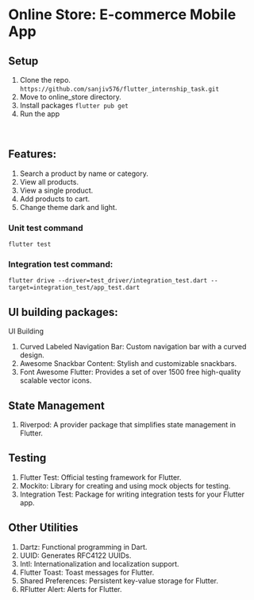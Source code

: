 # Online Store: E-commerce Mobile App

## Setup

1. Clone the repo. `https://github.com/sanjiv576/flutter_internship_task.git`
2. Move to online_store directory.
3. Install packages `flutter pub get`
4. Run the app

<br>

## Features:
1. Search a product by name or category.
2. View all products.
3. View a single product.
4. Add products to cart.
5. Change theme dark and light.

### Unit test command
`
flutter test
`
### Integration test command:
`
flutter drive --driver=test_driver/integration_test.dart --target=integration_test/app_test.dart
`
## UI building packages:
UI Building
1. Curved Labeled Navigation Bar: Custom navigation bar with a curved design.
2. Awesome Snackbar Content: Stylish and customizable snackbars.
3. Font Awesome Flutter: Provides a set of over 1500 free high-quality scalable vector icons.

## State Management
1. Riverpod: A provider package that simplifies state management in Flutter.
## Testing
1. Flutter Test: Official testing framework for Flutter.
2. Mockito: Library for creating and using mock objects for testing.
3. Integration Test: Package for writing integration tests for your Flutter app.
## Other Utilities
1. Dartz: Functional programming in Dart.
2. UUID: Generates RFC4122 UUIDs.
3. Intl: Internationalization and localization support.
4. Flutter Toast: Toast messages for Flutter.
5. Shared Preferences: Persistent key-value storage for Flutter.
6. RFlutter Alert: Alerts for Flutter.
